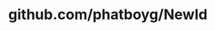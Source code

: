 ---
layout: post
title: github.com/phatboyg/NewId
categories: link
tags: [انگلیسی, برنامه‌نویسی]
---